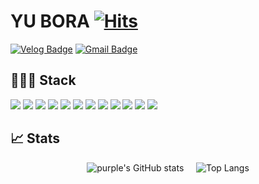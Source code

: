 
# YU BORA [![Hits](https://hits.seeyoufarm.com/api/count/incr/badge.svg?url=https%3A%2F%2Fgithub.com%2Fyubora&count_bg=%234B2C96&title_bg=%234B2C96&icon=&icon_color=%23E7E7E7&title=welcome%E2%9C%A8&edge_flat=true)](https://hits.seeyoufarm.com)

<!--[![Notion Badge](https://img.shields.io/badge/Notion-3A3A3A?style=flat-square&logo=Notion&logoColor=white&link=to:https://spectacled-ellipse-76d.notion.site/_-6e65c1eb648144c788aff14ed627a8db)](https://spectacled-ellipse-76d.notion.site/_-6e65c1eb648144c788aff14ed627a8db)-->
[![Velog Badge](https://img.shields.io/badge/Velog-20C997?style=flat-square&logo=Velog&logoColor=white&link=to:https://velog.io/@purple)](https://velog.io/@purple)
[![Gmail Badge](https://img.shields.io/badge/purple29b@gmail.com-d14836?style=flat-square&logo=Gmail&logoColor=white&link=mailto:purple29b@gmail.com)](mailto:kimsh1691@gmail.com)


<!--
[![Naver Badge](https://img.shields.io/badge/purple29b@naver.com-03C75A?style=flat-square&logo=Naver&logoColor=white&link=mailto:purple29b@naver.com)](mailto:rlatngus1691@naver.com)
[![Kakao Badge](https://img.shields.io/badge/project8@kakao.com-FFCD00?style=flat-square&logo=Kakao&logoColor=black&link=mailto:project8@kakao.com)](mailto:project8@kakao.com)
-->





##

<!-- ### Hi there 👋 -->
<!--
**yubora/yubora** is a ✨ _special_ ✨ repository because its `README.md` (this file) appears on your GitHub profile.

Here are some ideas to get you started:

- 🔭 I’m currently working on ...
- 🌱 I’m currently learning ...
- 👯 I’m looking to collaborate on ...
- 🤔 I’m looking for help with ...
- 💬 Ask me about ...
- 📫 How to reach me: ...
- 😄 Pronouns: ...
- ⚡ Fun fact: ...
-->

## 👩🏻‍💻 Stack
<p>
  <img src="https://img.shields.io/badge/Spring-6DB33F?style=flat-square&logo=Spring&logoColor=white"> <!--spring-->
  <img src="https://img.shields.io/badge/Spring Boot-6DB33F?style=flat-square&logo=Spring Boot&logoColor=white"> <!--spring boot-->
    <img src="https://img.shields.io/badge/Java-007396?style=flat-square&logo=Java&logoColor=white"> <!--java-->
  <img src="https://img.shields.io/badge/MySQL-4479A1?style=flat-square&logo=MySQL&logoColor=white"> <!--mysql-->
    <img src="https://img.shields.io/badge/Oracle-F80000?style=flat-square&logo=Oracle&logoColor=white"> <!--oracle-->
  <img src="https://img.shields.io/badge/JavaScript-F7DF1E?style=flat-square&logo=JavaScript&logoColor=black"> <!--js-->
  <img src="https://img.shields.io/badge/Vue.js-4FC08D?style=flat-square&logo=Vue.js&logoColor=white"> <!--vue-->
  <img src="https://img.shields.io/badge/jQeury-0769AD?style=flat-square&logo=jQuery&logoColor=white"> <!--jquery-->
  <img src="https://img.shields.io/badge/HTML-E34F26?style=flat-square&logo=HTML5&logoColor=white"> <!--html-->
  <img src="https://img.shields.io/badge/CSS-1572B6?style=flat-square&logo=CSS3&logoColor=white"> <!--css-->
  <img src="https://img.shields.io/badge/Git-F05032?style=flat-square&logo=Git&logoColor=white"> <!--git-->
    <img src="https://img.shields.io/badge/IntelliJ IDEA-000000?style=flat-square&logo=IntelliJ IDEA&logoColor=white"> <!--intelliJ-->
</p>

## 📈 Stats
<div align="center">
  
  ![purple's GitHub stats](https://github-readme-stats.vercel.app/api?username=yubora&show_icons=true&theme=material-palenight)&nbsp;&nbsp;&nbsp;&nbsp;
  ![Top Langs](https://github-readme-stats.vercel.app/api/top-langs/?username=yubora&layout=compact&theme=material-palenight)
  
</div>
